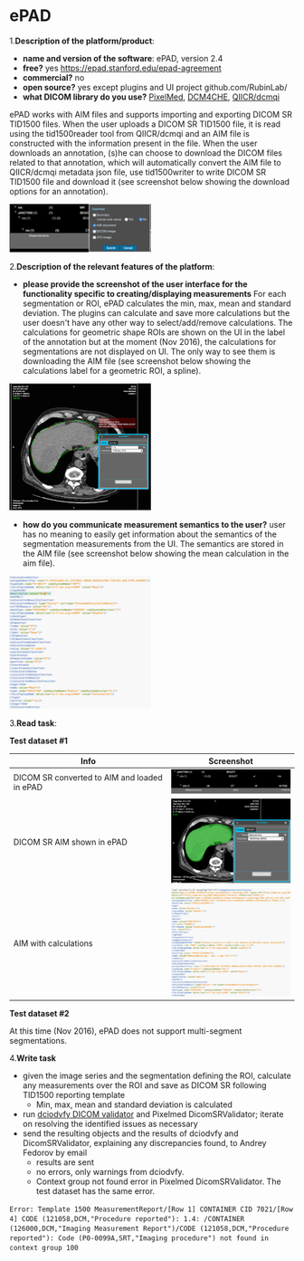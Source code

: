 # ePAD

1.**Description of the platform/product**:
 * **name and version of the software**: ePAD, version 2.4
 * **free?** yes https://epad.stanford.edu/epad-agreement
 * **commercial?** no
 * **open source?** yes except plugins and UI project github.com/RubinLab/
 * **what DICOM library do you use?** [PixelMed](http://www.pixelmed.com/), [DCM4CHE](http://www.dcm4che.org/), [QIICR/dcmqi](https://github.com/QIICR/dcmqi)

ePAD works with AIM files and supports importing and exporting DICOM SR TID1500 files. When the user uploads a DICOM SR TID1500 file, it is read using the tid1500reader tool from QIICR/dcmqi and an AIM file is constructed with the information present in the file. When the user downloads an annotation, (s)he can choose to download the DICOM files related to that annotation, which will automatically convert the AIM file to QIICR/dcmqi metadata json file, use tid1500writer to write DICOM SR TID1500 file and download it (see screenshot below showing the download options for an annotation).

<img src="epad/epadsr_downloadaim.png" width=250>

2.**Description of the relevant features of the platform**: 
 * **please provide the screenshot of the user interface for the functionality specific to creating/displaying measurements** For each segmentation or ROI, ePAD calculates the min, max, mean and standard deviation. The plugins can calculate and save more calculations but the user doesn't have any other way to select/add/remove calculations. The calculations for geometric shape ROIs are shown on the UI in the label of the annotation but at the moment (Nov 2016), the calculations for segmentations are not displayed on UI. The only way to see them is downloading the AIM file (see screenshot below showing the calculations label for a geometric ROI, a spline).
 
 <img src="epad/epadsr_roi.png" width=250>
 
 * **how do you communicate measurement semantics to the user?** user has no meaning to easily get information about the semantics of the segmentation measurements from the UI. The semantics are stored in the AIM file (see screenshot below showing the mean calculation in the aim file).

 <img src="epad/epadsr_mean.png" width=250>

3.**Read task**: 

**Test dataset #1**

| Info | Screenshot |
| -- | -- |
| DICOM SR converted to AIM and loaded in ePAD | <img src="epad/epadsr_loaded.png" width=250> |
| DICOM SR AIM shown in ePAD | <img src="epad/epadsr_segmentation.png" width=250> |
| AIM with calculations| <img src="epad/epadsr_aim.png" width=250> 

**Test dataset #2**

At this time (Nov 2016), ePAD does not support multi-segment segmentations.

4.**Write task**
 * given the image series and the segmentation defining the ROI, calculate any measurements over the ROI and save as DICOM SR following TID1500 reporting template
   * Min, max, mean and standard deviation is calculated
 * run [dciodvfy DICOM validator](http://www.dclunie.com/dicom3tools/dciodvfy.html) and Pixelmed DicomSRValidator; iterate on resolving the identified issues as necessary
 * send the resulting objects and the results of dciodvfy and DicomSRValidator, explaining any discrepancies found, to Andrey Fedorov by email
   * results are sent
   * no errors, only warnings from dciodvfy. 
   * Context group not found error in Pixelmed DicomSRValidator. The test dataset has the same error.
   
```Error: Template 1500 MeasurementReport/[Row 1] CONTAINER CID 7021/[Row 4] CODE (121058,DCM,"Procedure reported"): 1.4: /CONTAINER (126000,DCM,"Imaging Measurement Report")/CODE (121058,DCM,"Procedure reported"): Code (P0-0099A,SRT,"Imaging procedure") not found in context group 100```



